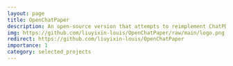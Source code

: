 ```yaml
---
layout: page
title: OpenChatPaper
description: An open-source version that attempts to reimplement ChatPDF
img: https://github.com/liuyixin-louis/OpenChatPaper/raw/main/logo.png
redirect: https://github.com/liuyixin-louis/OpenChatPaper
importance: 1
category: selected_projects
---
```

